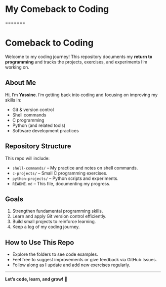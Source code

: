 # My Comeback to Coding
=======
# Comeback to Coding

Welcome to my coding journey! This repository documents my **return to programming** and tracks the projects, exercises, and experiments I’m working on.

## About Me

Hi, I’m **Yassine**. I’m getting back into coding and focusing on improving my skills in:

- Git & version control
- Shell commands
- C programming
- Python (and related tools)
- Software development practices

## Repository Structure

This repo will include:

- `shell-commands/` – My practice and notes on shell commands.
- `c-projects/` – Small C programming exercises.
- `python-projects/` – Python scripts and experiments.
- `README.md` – This file, documenting my progress.

## Goals

1. Strengthen fundamental programming skills.
2. Learn and apply Git version control efficiently.
3. Build small projects to reinforce learning.
4. Keep a log of my coding journey.

## How to Use This Repo

- Explore the folders to see code examples.
- Feel free to suggest improvements or give feedback via GitHub Issues.
- Follow along as I update and add new exercises regularly.

---

**Let’s code, learn, and grow! 🚀**
